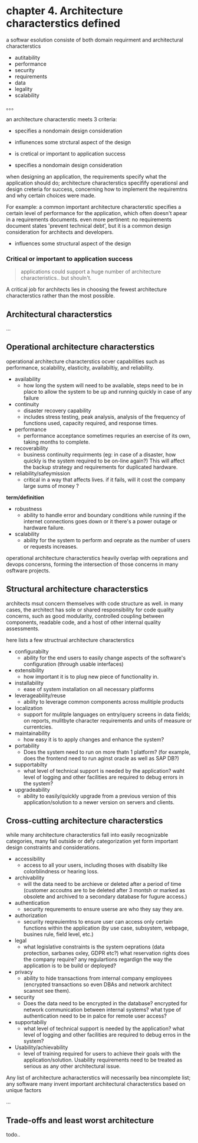 


# chapter 4. Architecture characterstics defined

a softwar esolution consiste of both domain requirment and architectural characterstics


* autitability
* performance
* security
* requirements
* data
* legality
* scalability

。。。

an architecture characterstic meets 3 criteria:

* specifies a nondomain design consideration
* influnences some strctural aspect of the design
* is cretical or important to application success


* specifies a nondomain design consideration


when designing an application, the requirements specify what the application should do; architecture characterstics specifify operationsl and design creteria for success, concerning how to implement the requiremtns and why certain choices were made.

For example: a common important architecture characterstic specifies a certain level of performance for the application, which often doesn't apear in a requirements documents. even more pertinent: no requirements document states 'prevent technical debt', but it is a common design consideration for architects and developers.

* influences some structural aspect of the design

### Critical or important to application success

> applications could support a huge number of architecture characteristics.. but shouln't. 

A critical job for architects lies in choosing the fewest architecture characterstics rather than the most possible.



## Architectural characterstics



...

## Operational architecture characterstics

operational architecture characterstics ocver capabilities such as performance, scalability, elasticity, availabiltiy, and reliability.


* availability
  * how long the system will need to be available, steps need to be in place to allow the system to be up and running quickly in case of any failure
* continuity
  * disaster recovery capability
  * includes stress testing, peak analysis, analysis of the frequency of functions used, capacity required, and response times.
* performance 
  * performance acceptance sometimes requries an exercise of its own, taking months to complete.
* recoverability
  * business continuity requirments (eg: in case of a disaster, how quickly is the system required to be on-line again?) This will affect the backup strategy and requirements for duplicated hardware.
* reliability/safeymission
  * critical in a way that affects lives. if it fails, will it cost the company large sums of money ?

**term/definition**


* robustness
  * ability to handle error and boundary conditions while running if the internet connections goes down or it there's a power outage or hardware failure.
* scalability
  * ability for the system to perform and oeprate as the number of users or requests increases.


operational architecture characterstics heavily overlap with oeprations and devops concersns, forming the intersection of those concerns in many osftware projects.

## Structural architecture characterstics

architects msut concern themselves with code structure as well. in many cases, the architect has sole or shared responsibility for code quality concerns, such as good modularity, controlled coupling between components, readable code, and a host of other internal quality assessments.


here lists a few structrual architecture characterstics

* configurabilty
  * ability for the end users to easily change aspects of the software's configuration (through usable interfaces)
* extensibility
  * how important it is to plug new piece of functionality in.
* installability 
  * ease of system installation on all necessary platforms
* leverageability/reuse
  * ability to leverage common components across mulitiple products
* localization 
  * support for mulitple languages on entry/query screens in data fields; on reports, mulitbyte character requirements and units of measure or currentcies.
* maintainability
  * how easy it is to apply changes and enhance the system?
* portability
  * Does the system need to run on more thatn 1 platform? (for example, does the frontend need to run aginst oracle as well as SAP DB?)
* supportabilty
  * what level of technical support is needed by the application? waht level of logging and other facilities are required to debug errors in the system?
* upgradeability
  * ability to easily/quickly upgrade from a previous version of this application/solution to a newer version on servers and clients.
  
## Cross-cutting architecture characterstics

while many architecture characterstics fall into easily recognizable categories, many fall outside or defy categorization yet form important design constraints and considerations.

* accessibility
  * access to all your users, including thoses with disabilty like colorblindness or hearing loss.
* archivability
  * will the data need to be archieve or deleted after a period of time (customer accoutns are to be deleted after 3 montsh or marked as obsolete and archived to a secondary database for fugure access.)
* authentication
  * security requrements to ensure userse are who they say they are.
* authorization
  * security reqreuiemtns to ensure user can access only certain functions within the application (by use case, subsystem, webpage, busines rule, field level, etc.)
* legal 
  * what legislative constraints is the system oeprations (data protection, sarbanes oxley, GDPR etc?) what reservation rights does the company require? any regulartions regardign the way the application is to be build or deployed?
* privacy
  * ability to hide transactions from internal company employees (encrypted transactions so even DBAs and network architect scannot see them).
* security
  * Does the data need to be encrypted in the database? encrypted for network communication between internal systems? what type of authentication need to be in palce for remote user access?
* supportabiliy
  * what level of technical support is needed by the application? what level of logging and other facilities are required to debug erros in the system?
* Usability/achievability
  * level of training required for users to achieve their goals with the application/solution. Usability requirements need to be treated as serious as any other architectural issue.


Any list of architecture acharacterstics will necessarily bea nincomplete list; any software many invent important architectural characterstics based on unique factors 

...

## Trade-offs and least worst architecture

todo..

